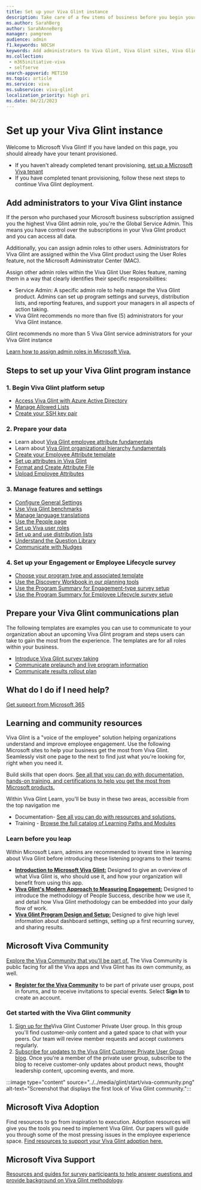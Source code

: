 ```yaml
---
title: Set up your Viva Glint instance
description: Take care of a few items of business before you begin your first Viva Glint program journey.
ms.author: SarahBerg
author: SarahAnneBerg
manager: pamgreen
audience: admin
f1.keywords: NOCSH
keywords: Add administrators to Viva Glint, Viva Glint sites, Viva Glint learning paths and modules, training
ms.collection: 
 - m365initiative-viva
 - selfserve
search-appverid: MET150
ms.topic: article
ms.service: viva
ms.subservice: viva-glint
localization_priority: high pri
ms.date: 04/21/2023
---
```


# Set up your Viva Glint instance

Welcome to Microsoft Viva Glint! If you have landed on this page, you should already have your tenant provisioned.

- If you haven't already completed tenant provisioning, [set up a Microsoft Viva tenant](viva-glint-tenant-provision.md)
- If you have completed tenant provisioning, follow these next steps to continue Viva Glint deployment.

## Add administrators to your Viva Glint instance

If the person who purchased your Microsoft business subscription assigned you the highest Viva Glint admin role, you're the Global Service Admin. This means you have control over the subscriptions in your Viva Glint product and you can access all data.

Additionally, you can assign admin roles to other users. Administrators for Viva Glint are assigned within the Viva Glint product using the User Roles feature, not the Microsoft Administrator Center (MAC).

Assign other admin roles within the Viva Glint User Roles feature, naming them in a way that clearly identifies their specific responsibilities:

- Service Admin: A specific admin role to help manage the Viva Glint product. Admins can set up program settings and surveys, distribution lists, and reporting features, and support your managers in all aspects of action taking.
- Viva Glint recommends no more than five (5) administrators for your Viva Glint instance.

Glint recommends no more than 5 Viva Glint service administrators for your Viva Glint instance

[Learn how to assign admin roles in Microsoft Viva.](../../microsoft-viva-admin-roles.md)

## Steps to set up your Viva Glint program instance

### 1. Begin Viva Glint platform setup

- [Access Viva Glint with Azure Active Directory](https://go.microsoft.com/fwlink/?linkid=2230921)
- [Manage Allowed Lists](https://www.microsoft.com/en-us/?ql=3)
- [Create your SSH key pair](https://go.microsoft.com/fwlink/?linkid=2240226)

### 2. Prepare your data

- Learn about [Viva Glint employee attribute fundamentals](https://go.microsoft.com/fwlink/?linkid=2230738)
- Learn about [Viva Glint organizational hierarchy fundamentals](https://go.microsoft.com/fwlink/?linkid=2230861)
- [Create your Employee Attribute template](https://go.microsoft.com/fwlink/?linkid=2230862)
- [Set up attributes in Viva Glint](https://go.microsoft.com/fwlink/?linkid=2231120)
- [Format and Create Attribute File](https://go.microsoft.com/fwlink/?linkid=2230914)
- [Upload Employee Attributes](https://go.microsoft.com/fwlink/?linkid=2230742)

### 3. Manage features and settings

- [Configure General Settings](https://go.microsoft.com/fwlink/?linkid=2230744)
- [Use Viva Glint benchmarks](https://go.microsoft.com/fwlink/?linkid=2230868)
- [Manage language translations](https://go.microsoft.com/fwlink/?linkid=2238340)
- [Use the People page](https://go.microsoft.com/fwlink/?linkid=2230865)
- [Set up Viva user roles](https://go.microsoft.com/fwlink/?linkid=2230740)
- [Set up and use distribution lists](https://go.microsoft.com/fwlink/?linkid=2230917)
- [Understand the Question Library](https://go.microsoft.com/fwlink/?linkid=2230918)
- [Communicate with Nudges](https://go.microsoft.com/fwlink/?linkid=2231015)

### 4. Set up your Engagement or Employee Lifecycle survey

- [Choose your program type and associated template](https://go.microsoft.com/fwlink/?linkid=2238526)
- [Use the Discovery Workbook in our planning tools](https://go.microsoft.com/fwlink/?linkid=2238616)
- [Use the Program Summary for Engagement-type survey setup](https://go.microsoft.com/fwlink/?linkid=2231504)
- [Use the Program Summary for Employee Lifecycle survey setup](https://go.microsoft.com/fwlink/?linkid=2238618)

## Prepare your Viva Glint communications plan

The following templates are examples you can use to communicate to your organization about an upcoming Viva Glint program and steps users can take to gain the most from the experience. The templates are for all roles within your business.

- [Introduce Viva Glint survey taking](https://go.microsoft.com/fwlink/?linkid=2238527)
- [Communicate prelaunch and live program information](https://aka.ms/VivaGlintPrelaunchemailtemplates)
- [Communicate results rollout plan](https://aka.ms/VivaGlintPostlaunchemailtemplates)

## What do I do if I need help?

[Get support from Microsoft 365](/microsoft-365/admin/get-help-support?view=o365-worldwide&preserve-view=true)

## Learning and community resources

Viva Glint is a "voice of the employee" solution helping organizations understand and improve employee engagement. Use the following Microsoft sites to help your business get the most from Viva Glint. Seamlessly visit one page to the next to find just what you're looking for, right when you need it.

Build skills that open doors. [See all that you can do with documentation, hands-on training, and certifications to help you get the most from Microsoft products.](https://learn.microsoft.com)

Within Viva Glint Learn, you'll be busy in these two areas, accessible from the top navigation me

- Documentation- [See all you can do with resources and solutions.](https://go.microsoft.com/fwlink/?linkid=2230911)
- Training - [Browse the full catalog of Learning Paths and Modules](/training/browse/?terms=glint)

### Learn before you leap

Within Microsoft Learn, admins are recommended to invest time in learning about Viva Glint before introducing these listening programs to their teams:

- [**Introduction to Microsoft Viva Glint:**](https://go.microsoft.com/fwlink/?linkid=2238926) Designed to give an overview of what Viva Glint is, who should use it, and how your organization will benefit from using this app.
- [**Viva Glint's Modern Approach to Measuring Engagement:**](https://go.microsoft.com/fwlink/?linkid=2239110) Designed to introduce the methodology of People Success, describe how we use it, and detail how Viva Glint methodology can be embedded into your daily flow of work.
- [**Viva Glint Program Design and Setup:**](https://go.microsoft.com/fwlink/?linkid=2238496) Designed to give high level information about dashboard settings, setting up a first recurring survey, and sharing results.

## Microsoft Viva Community

[Explore the Viva Community that you'll be part of.](https://techcommunity.microsoft.com/t5/welcome-to-the-microsoft-viva/ct-p/Microsoft-Viva) The Viva Community is public facing for all the Viva apps and Viva Glint has its own community, as well.

- [**Register for the Viva Community**](https://techcommunity.microsoft.com/t5/getting-started/getting-started-on-the-tech-community/ta-p/3512627) to be part of private user groups, post in forums, and to receive invitations to special events. Select **Sign In** to create an account.

### Get started with the Viva Glint community

1. [Sign up for the](https://techcommunity.microsoft.com/t5/viva-glint-customer-user-group/gh-p/Viva_Glint_Customer_User_Group)Viva Glint Customer Private User group. In this group you'll find customer-only content and a gated space to chat with your peers. Our team will review member requests and accept customers regularly.
2. [Subscribe for updates to the Viva Glint Customer Private User Group blog](https://techcommunity.microsoft.com/t5/viva-glint-customer-user-group/bg-p/Viva_Glint_Customer_User_Groupblog-board). Once you're a member of the private user group, subscribe to the blog to receive customer-only updates about product news, thought leadership content, upcoming events, and more.

:::image type="content" source="../../media/glint/start/viva-community.png" alt-text="Screenshot that displays the first look of Viva Glint community.":::

## Microsoft Viva Adoption

Find resources to go from inspiration to execution. Adoption resources will give you the tools you need to implement Viva Glint. Our papers will guide you through some of the most pressing issues in the employee experience space. [Find resources to support your Viva Glint adoption here.](https://adoption.microsoft.com/en-us/viva/glint/)

## Microsoft Viva Support

[Resources and guides for survey participants to help answer questions and provide background on Viva Glint methodology](https://go.microsoft.com/fwlink/?linkid=2239301).
